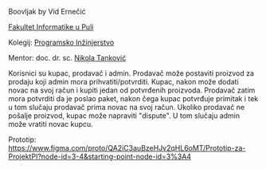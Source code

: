 Boovljak
by Vid Ernečić

[Fakultet Informatike u Puli](https://fipu.unipu.hr/fipu)

  Kolegij: [Programsko Inžinjerstvo](https://fiputreca.notion.site/Programsko-in-enjerstvo-e353945331df468e8382cdad1e91c4b8)

Mentor: doc. dr. sc. [Nikola Tanković](https://fiputreca.notion.site/Programsko-in-enjerstvo-e353945331df468e8382cdad1e91c4b8)

Korisnici su kupac, prodavač i admin. 
Prodavač može postaviti proizvod za prodaju koji admin mora prihvatiti/potvrditi.
Kupac, nakon može dodati novac na svoj račun i kupiti jedan od potvrđenih proizvoda.
Prodavač zatim mora potvrditi da je poslao paket, nakon čega kupac potvrđuje primitak i tek u tom slučaju prodavač prima novac na svoj račun. Ukoliko prodavač ne pošalje proizvod, kupac može napraviti "dispute". U tom slučaju admin može vratiti novac kupcu.

Prototip: https://www.figma.com/proto/QA2iC3auBzeHJv2qHL6oMT/Prototip-za-ProjektPI?node-id=3-4&starting-point-node-id=3%3A4
